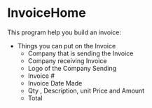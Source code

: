 # InvoiceHome
This program help you build an invoice:
 - Things you can put on the Invoice
     - Company that is sending the Invoice
     - Company receiving Invoice
     - Logo of the Company Sending
     - Invoice #
     - Invoice Date Made
     - Qty , Description, unit Price and Amount
     - Total
